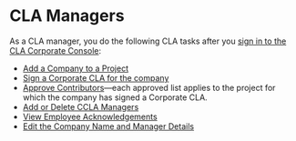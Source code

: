 # CLA Managers

As a CLA manager, you do the following CLA tasks after you [sign in to the CLA Corporate Console](sign-in-to-the-cla-corporate-console.md):

* [Add a Company to a Project](add-a-company-to-a-project.md)
* [Sign a Corporate CLA for the company](sign-a-corporate-cla-for-company.md)
* [Approve Contributors](approve-contributors.md)—each approved list applies to the project for which the company has signed a Corporate CLA.
* ​[Add or Delete CCLA Managers](add-or-delete-cla-managers.md)​
* ​[View Employee Acknowledgements](view-employee-acknowledgements.md)​
* ​[Edit the Company Name and Manager Details](edit-the-company-name-and-manager-details.md)​


